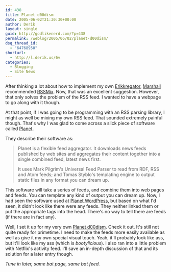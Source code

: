 ```yaml
---
id: 438
title: Planet d00dism
date: 2005-06-02T21:30:30+00:00
author: Derik
layout: single
guid: http://godlikenerd.com/?p=438
permalink: /weblog/2005/06/02/planet-d00dism/
dsq_thread_id:
  - "64768950"
shorturl:
  - http://l.derik.us/6v
categories:
  - Blogging
  - Site News
---
```

After thinking a lot about how to implement my own [Erikkregator](http://hello.erikbenson.com/), [Marshall](http://marshallk.blogspot.com) recommended [RSSMix](http://www.rssmix.com). Now, that was an excellent suggestion. However, that only solves the problem of the RSS feed. I wanted to have a webpage to go along with it though.

At that point, if I was going to be programming with an RSS parsing library, I might as well be mixing my own RSS feed. That sounded extremely painful though. That's why I was glad to come across a slick piece of software called [Planet](http://www.planetplanet.org/).

They describe their software as:

> Planet is a flexible feed aggregator. It downloads news feeds published by web sites and aggregates their content together into a single combined feed, latest news first.
> 
> It uses Mark Pilgrim's Universal Feed Parser to read from RDF, RSS and Atom feeds; and Tomas Styblo's templating engine to output static files in any format you can dream up.

This software will take a series of feeds, and combine them into web pages and feeds. You can template any kind of output you can dream up. Now, I had seen the software used at [Planet WordPress](http://planet.wordpress.org), but based on what I'd seen, it didn't look like there were any feeds. They neither linked them or put the appropriate tags into the head. There's no way to tell there are feeds (if there are in fact any).

Well, I set it up for my very own [Planet d00dism](http://planet.godlikenerd.com). Check it out. It's still not quite ready for primetime. I need to make the feeds more easily available as well as give it my own special visual touch. Yeah, it'll probably look like ass, but it'll look like my ass (which is _bootylicious_). I also ran into a little problem with Netflix's activity feed. I'll save an in-depth discussion of that and its solution for a later entry though.

_Tune in later, same bat page, same bat feed._
